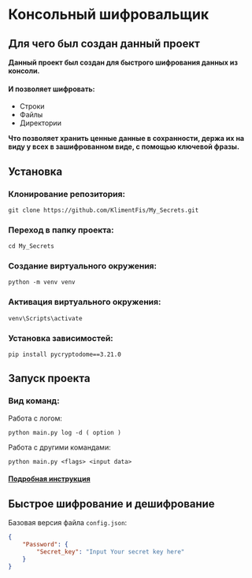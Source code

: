 # Консольный шифровальщик

## Для чего был создан данный проект
**Данный проект был создан для быстрого шифрования данных из консоли.**
#### И позволяет шифровать:
- Строки
- Файлы
- Директории

**Что позволяет хранить ценные данные в сохранности, держа их на виду у всех в зашифрованном виде, с помощью ключевой фразы.**

## Установка

### Клонирование репозитория:

```
git clone https://github.com/KlimentFis/My_Secrets.git
```

### Переход в папку проекта:

```
cd My_Secrets
```

### Создание виртуального окружения:

```
python -m venv venv
```

### Активация виртуального окружения:

```
venv\Scripts\activate
```

### Установка зависимостей:

```
pip install pycryptodome==3.21.0
```

## Запуск проекта
### Вид команд:
Работа с логом:
```
python main.py log -d ( option )
```
Работа с другими командами:
```
python main.py <flags> <input data>
```

#### [Подробная инструкция](docs/usage.md)

## Быстрое шифрование и дешифрование

Базовая версия файла `config.json`:

```json
{
    "Password": {
        "Secret_key": "Input Your secret key here"
    }
}
```